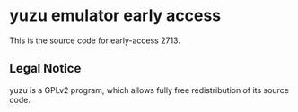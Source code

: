 yuzu emulator early access
=============

This is the source code for early-access 2713.

## Legal Notice

yuzu is a GPLv2 program, which allows fully free redistribution of its source code.